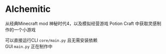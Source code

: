 # Alchemitic

从经典Minecraft mod 神秘时代4，以及模拟经营游戏 Potion Craft 中获取灵感制作的一个小游戏

可以直接运行CLI `core/main.py` 且无需安装依赖 <br />
GUI `main.py` 正在制作中
